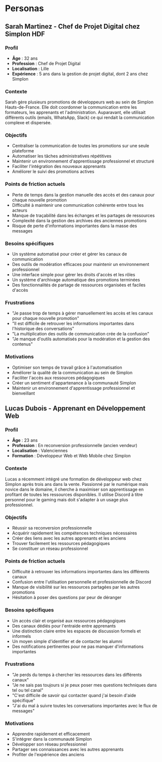 # Personas

## Sarah Martinez - Chef de Projet Digital chez Simplon HDF

### Profil
- **Âge** : 32 ans
- **Profession** : Chef de Projet Digital
- **Localisation** : Lille
- **Expérience** : 5 ans dans la gestion de projet digital, dont 2 ans chez Simplon

### Contexte
Sarah gère plusieurs promotions de développeurs web au sein de Simplon Hauts-de-France. Elle doit coordonner la communication entre les formateurs, les apprenants et l'administration. Auparavant, elle utilisait différents outils (emails, WhatsApp, Slack) ce qui rendait la communication complexe et dispersée.

### Objectifs
- Centraliser la communication de toutes les promotions sur une seule plateforme
- Automatiser les tâches administratives répétitives
- Maintenir un environnement d'apprentissage professionnel et structuré
- Faciliter l'intégration des nouveaux apprenants
- Améliorer le suivi des promotions actives

### Points de friction actuels
- Perte de temps dans la gestion manuelle des accès et des canaux pour chaque nouvelle promotion
- Difficulté à maintenir une communication cohérente entre tous les acteurs
- Manque de traçabilité dans les échanges et les partages de ressources
- Complexité dans la gestion des archives des anciennes promotions
- Risque de perte d'informations importantes dans la masse des messages

### Besoins spécifiques
- Un système automatisé pour créer et gérer les canaux de communication
- Des outils de modération efficaces pour maintenir un environnement professionnel
- Une interface simple pour gérer les droits d'accès et les rôles
- Un système d'archivage automatique des promotions terminées
- Des fonctionnalités de partage de ressources organisées et faciles d'accès

### Frustrations
- "Je passe trop de temps à gérer manuellement les accès et les canaux pour chaque nouvelle promotion"
- "Il est difficile de retrouver les informations importantes dans l'historique des conversations"
- "La multiplication des outils de communication crée de la confusion"
- "Je manque d'outils automatisés pour la modération et la gestion des contenus"

### Motivations
- Optimiser son temps de travail grâce à l'automatisation
- Améliorer la qualité de la communication au sein de Simplon
- Faciliter l'accès aux ressources pédagogiques
- Créer un sentiment d'appartenance à la communauté Simplon
- Maintenir un environnement d'apprentissage professionnel et bienveillant

## Lucas Dubois - Apprenant en Développement Web

### Profil
- **Âge** : 23 ans
- **Profession** : En reconversion professionnelle (ancien vendeur)
- **Localisation** : Valenciennes
- **Formation** : Développeur Web et Web Mobile chez Simplon

### Contexte
Lucas a récemment intégré une formation de développeur web chez Simplon après trois ans dans la vente. Passionné par le numérique mais novice dans le domaine, il cherche à maximiser son apprentissage en profitant de toutes les ressources disponibles. Il utilise Discord à titre personnel pour le gaming mais doit s'adapter à un usage plus professionnel.

### Objectifs
- Réussir sa reconversion professionnelle
- Acquérir rapidement les compétences techniques nécessaires
- Créer des liens avec les autres apprenants et les anciens
- Trouver facilement les ressources pédagogiques
- Se constituer un réseau professionnel

### Points de friction actuels
- Difficulté à retrouver les informations importantes dans les différents canaux
- Confusion entre l'utilisation personnelle et professionnelle de Discord
- Manque de visibilité sur les ressources partagées par les autres promotions
- Hésitation à poser des questions par peur de déranger

### Besoins spécifiques
- Un accès clair et organisé aux ressources pédagogiques
- Des canaux dédiés pour l'entraide entre apprenants
- Une distinction claire entre les espaces de discussion formels et informels
- Un moyen simple d'identifier et de contacter les alumni
- Des notifications pertinentes pour ne pas manquer d'informations importantes

### Frustrations
- "Je perds du temps à chercher les ressources dans les différents canaux"
- "Je ne sais pas toujours si je peux poser mes questions techniques dans tel ou tel canal"
- "C'est difficile de savoir qui contacter quand j'ai besoin d'aide spécifique"
- "J'ai du mal à suivre toutes les conversations importantes avec le flux de messages"

### Motivations
- Apprendre rapidement et efficacement
- S'intégrer dans la communauté Simplon
- Développer son réseau professionnel
- Partager ses connaissances avec les autres apprenants
- Profiter de l'expérience des anciens
